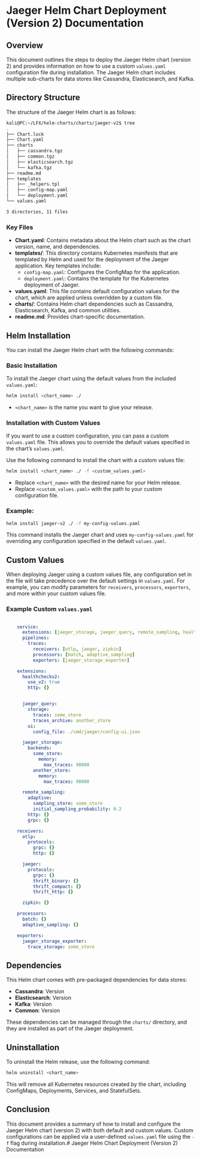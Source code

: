 # Jaeger Helm Chart Deployment (Version 2) Documentation

## Overview

This document outlines the steps to deploy the Jaeger Helm chart (version 2) and provides information on how to use a custom `values.yaml` configuration file during installation. The Jaeger Helm chart includes multiple sub-charts for data stores like Cassandra, Elasticsearch, and Kafka.

## Directory Structure

The structure of the Jaeger Helm chart is as follows:

```bash
kali@PC:~/LFX/helm-charts/charts/jaeger-v2$ tree
.
├── Chart.lock
├── Chart.yaml
├── charts
│   ├── cassandra.tgz
│   ├── common.tgz
│   ├── elasticsearch.tgz
│   └── kafka.tgz
├── readme.md
├── templates
│   ├── _helpers.tpl
│   ├── config-map.yaml
│   └── deployment.yaml
└── values.yaml

3 directories, 11 files
```

### Key Files
- **Chart.yaml**: Contains metadata about the Helm chart such as the chart version, name, and dependencies.
- **templates/**: This directory contains Kubernetes manifests that are templated by Helm and used for the deployment of the Jaeger application. Key templates include:
  - `config-map.yaml`: Configures the ConfigMap for the application.
  - `deployment.yaml`: Contains the template for the Kubernetes deployment of Jaeger.
- **values.yaml**: This file contains default configuration values for the chart, which are applied unless overridden by a custom file.
- **charts/**: Contains Helm chart dependencies such as Cassandra, Elasticsearch, Kafka, and common utilities.
- **readme.md**: Provides chart-specific documentation.

## Helm Installation

You can install the Jaeger Helm chart with the following commands:

### Basic Installation

To install the Jaeger chart using the default values from the included `values.yaml`:

```bash
helm install <chart_name> ./
```

- `<chart_name>` is the name you want to give your release.

### Installation with Custom Values

If you want to use a custom configuration, you can pass a custom `values.yaml` file. This allows you to override the default values specified in the chart’s `values.yaml`.

Use the following command to install the chart with a custom values file:

```bash
helm install <chart_name> ./ -f <custom_values.yaml>
```

- Replace `<chart_name>` with the desired name for your Helm release.
- Replace `<custom_values.yaml>` with the path to your custom configuration file.

### Example:

```bash
helm install jaeger-v2 ./ -f my-config-values.yaml
```

This command installs the Jaeger chart and uses `my-config-values.yaml` for overriding any configuration specified in the default `values.yaml`.

## Custom Values

When deploying Jaeger using a custom values file, any configuration set in the file will take precedence over the default settings in `values.yaml`. For example, you can modify parameters for `receivers`, `processors`, `exporters`, and more within your custom values file.

### Example Custom `values.yaml`

```yaml

    service:
      extensions: [jaeger_storage, jaeger_query, remote_sampling, healthcheckv2]
      pipelines:
        traces:
          receivers: [otlp, jaeger, zipkin]
          processors: [batch, adaptive_sampling]
          exporters: [jaeger_storage_exporter]

    extensions:
      healthcheckv2:
        use_v2: true
        http: {}


      jaeger_query:
        storage:
          traces: some_store
          traces_archive: another_store
        ui:
          config_file: ./cmd/jaeger/config-ui.json

      jaeger_storage:
        backends:
          some_store:
            memory:
              max_traces: 90000
          another_store:
            memory:
              max_traces: 90000

      remote_sampling:
        adaptive:
          sampling_store: some_store
          initial_sampling_probability: 0.2
        http: {}
        grpc: {}

    receivers:
      otlp:
        protocols:
          grpc: {}
          http: {}

      jaeger:
        protocols:
          grpc: {}
          thrift_binary: {}
          thrift_compact: {}
          thrift_http: {}

      zipkin: {}

    processors:
      batch: {}
      adaptive_sampling: {}

    exporters:
      jaeger_storage_exporter:
        trace_storage: some_store
```

## Dependencies

This Helm chart comes with pre-packaged dependencies for data stores:
- **Cassandra**: Version
- **Elasticsearch**: Version
- **Kafka**: Version
- **Common**: Version

These dependencies can be managed through the `charts/` directory, and they are installed as part of the Jaeger deployment.

## Uninstallation

To uninstall the Helm release, use the following command:

```bash
helm uninstall <chart_name>
```

This will remove all Kubernetes resources created by the chart, including ConfigMaps, Deployments, Services, and StatefulSets.

## Conclusion

This document provides a summary of how to install and configure the Jaeger Helm chart (version 2) with both default and custom values. Custom configurations can be applied via a user-defined `values.yaml` file using the `-f` flag during installation.# Jaeger Helm Chart Deployment (Version 2) Documentation

